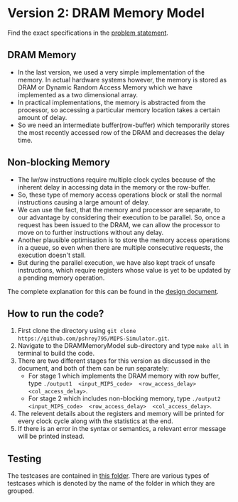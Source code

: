 Version 2: DRAM Memory Model
===

Find the exact specifications in the [problem statement](https://github.com/pshrey795/MIPS-Simulator/blob/main/DRAMMemoryModel/Statement.pdf).

DRAM Memory
---

* In the last version, we used a very simple implementation of the memory. In actual hardware systems however, the memory is stored as DRAM or Dynamic Random Access Memory which we have implemented as a two dimensional array.
* In practical implementations, the memory is abstracted from the processor, so accessing a particular memory location takes a certain amount of delay. 
* So we need an intermediate buffer(row-buffer) which temporarily stores the most recently accessed row of the DRAM and decreases the delay time. 

Non-blocking Memory
---

* The lw/sw instructions require multiple clock cycles because of the inherent delay in accessing data in the memory or the row-buffer.
* So, these type of memory access operations block or stall the normal instructions causing a large amount of delay.
* We can use the fact, that the memory and processor are separate, to our advantage by considering their execution to be parallel. So, once a request has been issued to the DRAM, we can allow the processor to move on to further instructions without any delay.
* Another plausible optimisation is to store the memory access operations in a queue, so even when there are multiple consecutive requests, the execution doesn't stall.
* But during the parallel execution, we have also kept track of unsafe instructions, which require registers whose value is yet to be updated by a pending memory operation.

The complete explanation for this can be found in the [design document](https://github.com/pshrey795/MIPS-Simulator/blob/main/DRAMMemoryModel/Design.pdf).

How to run the code?
---
1. First clone the directory using `git clone https://github.com/pshrey795/MIPS-Simulator.git`.
2. Navigate to the DRAMMemoryModel sub-directory and type `make all` in terminal to build the code.
3. There are two different stages for this version as discussed in the document, and both of them can be run separately:
   * For stage 1 which implements the DRAM memory with row buffer, type `./output1  <input_MIPS_code>  <row_access_delay>  <col_access_delay>`.
   * For stage 2 which includes non-blocking memory, type `./output2  <input_MIPS_code>  <row_access_delay>  <col_access_delay>`.
4. The relevent details about the registers and memory will be printed for every clock cycle along with the statistics at the end.
5. If there is an error in the syntax or semantics, a relevant error message will be printed instead.

Testing
---

The testcases are contained in [this folder](https://github.com/pshrey795/MIPS-Simulator/tree/main/DRAMMemoryModel/Testcases). There are various types of testcases which is denoted by the name of the folder in which they are grouped.